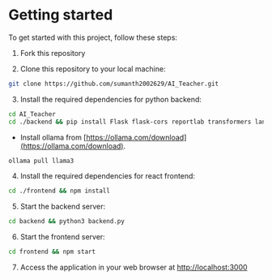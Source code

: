 # Getting started
To get started with this project, follow these steps:
1. Fork this repository

2. Clone this repository to your local machine:

   
```bash 
git clone https://github.com/sumanth2002629/AI_Teacher.git
```

3. Install the required dependencies for python backend:

```bash
cd AI_Teacher
cd ./backend && pip install Flask flask-cors reportlab transformers langchain chromadb pypdf openai-whisper
```
- Install ollama from [https://ollama.com/download](https://ollama.com/download).
```bash
ollama pull llama3
```

4. Install the required dependencies for react frontend:

```bash
cd ./frontend && npm install
```

5. Start the backend server:

```bash
cd backend && python3 backend.py
```

6. Start the frontend server:

```bash
cd frontend && npm start
```

7. Access the application in your web browser at [http://localhost:3000](http://localhost:3000)
